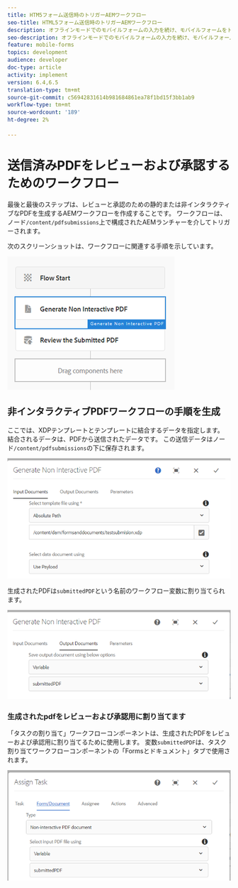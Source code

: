 ```yaml
---
title: HTM5フォーム送信時のトリガーAEMワークフロー
seo-title: HTML5フォーム送信時のトリガーAEMワークフロー
description: オフラインモードでのモバイルフォームの入力を続け、モバイルフォームをトリガーAEMワークフローに送信する
seo-description: オフラインモードでのモバイルフォームの入力を続け、モバイルフォームをトリガーAEMワークフローに送信する
feature: mobile-forms
topics: development
audience: developer
doc-type: article
activity: implement
version: 6.4,6.5
translation-type: tm+mt
source-git-commit: c56942831614b981684861ea78f1bd15f3bb1ab9
workflow-type: tm+mt
source-wordcount: '189'
ht-degree: 2%

---
```



# 送信済みPDFをレビューおよび承認するためのワークフロー

最後と最後のステップは、レビューと承認のための静的または非インタラクティブなPDFを生成するAEMワークフローを作成することです。 ワークフローは、ノード`/content/pdfsubmissions`上で構成されたAEMランチャーを介してトリガーされます。

次のスクリーンショットは、ワークフローに関連する手順を示しています。

![ワークフロー](assets/workflow.PNG)

## 非インタラクティブPDFワークフローの手順を生成

ここでは、XDPテンプレートとテンプレートに結合するデータを指定します。 結合されるデータは、PDFから送信されたデータです。 この送信データはノード`/content/pdfsubmissions`の下に保存されます。

![ワークフロー](assets/generate-pdf1.PNG)

生成されたPDFは`submittedPDF`という名前のワークフロー変数に割り当てられます。

![ワークフロー](assets/generate-pdf2.PNG)

### 生成されたpdfをレビューおよび承認用に割り当てます

「タスクの割り当て」ワークフローコンポーネントは、生成されたPDFをレビューおよび承認用に割り当てるために使用します。 変数`submittedPDF`は、タスク割り当てワークフローコンポーネントの「Formsとドキュメント」タブで使用されます。

![ワークフロー](assets/assign-task.PNG)
